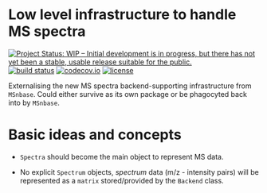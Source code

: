 # Low level infrastructure to handle MS spectra

[![Project Status: WIP – Initial development is in progress, but there has not yet been a stable, usable release suitable for the public.](http://www.repostatus.org/badges/latest/wip.svg)](http://www.repostatus.org/#wip)
[![build status](https://travis-ci.org/rformassspectrometry/Spectra.svg?branch=master)](https://travis-ci.org/rformassspectrometry/Spectra)
[![codecov.io](http://codecov.io/github/rformassspectrometry/Spectra/coverage.svg?branch=master)](http://codecov.io/github/rformassspectrometry/Spectra?branch=master)
[![license](http://img.shields.io/badge/license-GPL%20%28%3E=%203%29-brightgreen.svg?style=flat)](http://www.gnu.org/licenses/gpl-3.0.html)

Externalising the new MS spectra backend-supporting infrastructure
from `MSnbase`. Could either survive as its own package or be
phagocyted back into by `MSnbase`.

# Basic ideas and concepts

- `Spectra` should become the main object to represent MS data.

- No explicit `Spectrum` objects, *spectrum* data (m/z - intensity
  pairs) will be represented as a `matrix` stored/provided by the
  `Backend` class.
